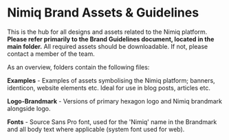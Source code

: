 # Nimiq Brand Assets & Guidelines

This is the hub for all designs and assets related to the Nimiq platform. **Please refer primarily to the Brand Guidelines document, located in the main folder.** All required assets should be downloadable. If not, please contact a member of the team.



As an overview, folders contain the following files:

**Examples** - Examples of assets symbolising the Nimiq platform; banners, identicon, website elements etc. Ideal for use in blog posts, articles etc.

**Logo-Brandmark** - Versions of primary hexagon logo and Nimiq brandmark alongside logo.

**Fonts** - Source Sans Pro font, used for the 'Nimiq' name in the Brandmark and all body text where applicable (system font used for web).
